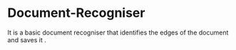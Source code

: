 # Document-Recogniser
It is a basic document recogniser that identifies the edges of the document and saves it .
